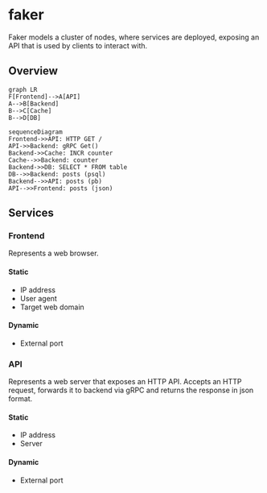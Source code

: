 # faker

Faker models a cluster of nodes, where services are deployed, exposing an API that
is used by clients to interact with.

## Overview

```mermaid
graph LR
F[Frontend]-->A[API]
A-->B[Backend]
B-->C[Cache]
B-->D[DB]
```

```mermaid
sequenceDiagram
Frontend->>API: HTTP GET /
API->>Backend: gRPC Get()
Backend->>Cache: INCR counter
Cache-->>Backend: counter
Backend->>DB: SELECT * FROM table
DB-->>Backend: posts (psql)
Backend-->>API: posts (pb)
API-->>Frontend: posts (json)
```

## Services

### Frontend

Represents a web browser.

#### Static
- IP address
- User agent
- Target web domain

#### Dynamic
- External port

### API

Represents a web server that exposes an HTTP API.
Accepts an HTTP request, forwards it to backend via gRPC and
returns the response in json format.

#### Static
- IP address
- Server

#### Dynamic
- External port
